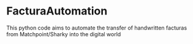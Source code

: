 # FacturaAutomation
This python code aims to automate the transfer of handwritten facturas from Matchpoint/Sharky into the digital world
